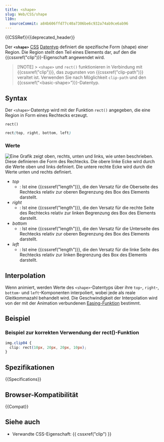 ```yaml
---
title: <shape>
slug: Web/CSS/shape
l10n:
  sourceCommit: a84b606ffd77c40a7306be6c932a74ab9ce6ab96
---
```


{{CSSRef}}{{deprecated_header}}

Der **`<shape>`** [CSS](/de/docs/Web/CSS) [Datentyp](/de/docs/Web/CSS/CSS_Values_and_Units/CSS_data_types) definiert die spezifische Form (shape) einer Region. Die Region stellt den Teil eines Elements dar, auf den die {{cssxref("clip")}}-Eigenschaft angewendet wird.

> [!NOTE] > `<shape>` und `rect()` funktionieren in Verbindung mit {{cssxref("clip")}}, das zugunsten von {{cssxref("clip-path")}} veraltet ist. Verwenden Sie nach Möglichkeit `clip-path` und den {{cssxref("&lt;basic-shape&gt;")}}-Datentyp.

## Syntax

Der `<shape>`-Datentyp wird mit der Funktion `rect()` angegeben, die eine Region in Form eines Rechtecks erzeugt.

`rect()`

```css
rect(top, right, bottom, left)
```

### Werte

![Eine Grafik zeigt oben, rechts, unten und links, wie unten beschrieben. Diese definieren die Form des Rechtecks. Die obere linke Ecke wird durch die Werte oben und links definiert. Die untere rechte Ecke wird durch die Werte unten und rechts definiert.](rect.png)

- _top_
  - : Ist eine {{cssxref("length")}}, die den Versatz für die Oberseite des Rechtecks relativ zur oberen Begrenzung des Box des Elements darstellt.
- _right_
  - : Ist eine {{cssxref("length")}}, die den Versatz für die rechte Seite des Rechtecks relativ zur linken Begrenzung des Box des Elements darstellt.
- _bottom_
  - : Ist eine {{cssxref("length")}}, die den Versatz für die Unterseite des Rechtecks relativ zur oberen Begrenzung des Box des Elements darstellt.
- _left_
  - : Ist eine {{cssxref("length")}}, die den Versatz für die linke Seite des Rechtecks relativ zur linken Begrenzung des Box des Elements darstellt.

## Interpolation

Wenn animiert, werden Werte des `<shape>`-Datentyps über ihre `top`-, `right`-, `bottom`- und `left`-Komponenten interpoliert, wobei jede als reale Gleitkommazahl behandelt wird. Die Geschwindigkeit der Interpolation wird von der mit der Animation verbundenen [Easing-Funktion](/de/docs/Web/CSS/easing-function) bestimmt.

## Beispiel

### Beispiel zur korrekten Verwendung der rect()-Funktion

```css
img.clip04 {
  clip: rect(10px, 20px, 20px, 10px);
}
```

## Spezifikationen

{{Specifications}}

## Browser-Kompatibilität

{{Compat}}

## Siehe auch

- Verwandte CSS-Eigenschaft: {{ cssxref("clip") }}
